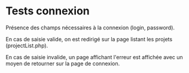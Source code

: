 # Tests connexion

Présence des champs nécessaires à la connexion (login, password).

En cas de saisie valide, on est redirigé sur la page listant les projets (projectList.php).

En cas de saisie invalide, un page affichant l'erreur est affichée avec un moyen de retourner sur la page de connexion.
